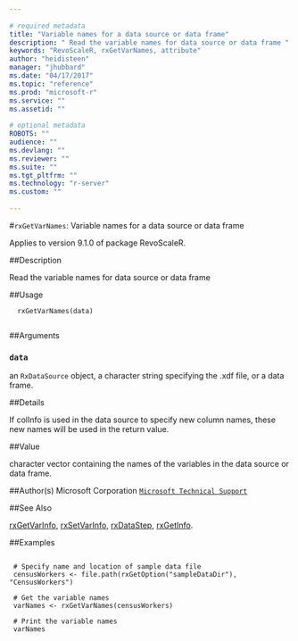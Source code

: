```yaml
--- 
 
# required metadata 
title: "Variable names for a data source or data frame" 
description: " Read the variable names for data source or data frame " 
keywords: "RevoScaleR, rxGetVarNames, attribute" 
author: "heidisteen" 
manager: "jhubbard" 
ms.date: "04/17/2017" 
ms.topic: "reference" 
ms.prod: "microsoft-r" 
ms.service: "" 
ms.assetid: "" 
 
# optional metadata 
ROBOTS: "" 
audience: "" 
ms.devlang: "" 
ms.reviewer: "" 
ms.suite: "" 
ms.tgt_pltfrm: "" 
ms.technology: "r-server" 
ms.custom: "" 
 
--- 
```

 
 
 #`rxGetVarNames`: Variable names for a data source or data frame

 Applies to version 9.1.0 of package RevoScaleR.
 
 ##Description
 
Read the variable names for data source or data frame
 
 
 ##Usage

```   
  rxGetVarNames(data)
 
```
 
 ##Arguments

   
    
 ### `data`
 an `RxDataSource` object, a character string specifying the .xdf file, or a data frame. 
  
 
 
 ##Details
 
If colInfo is used in the data source to specify new column names, these new
names will be used in the return value.
 
 
 ##Value
 
character vector containing the names of the variables in the data source or data frame.
 
 ##Author(s)
 Microsoft Corporation [`Microsoft Technical Support`](https://go.microsoft.com/fwlink/?LinkID=698556&clcid=0x409)
 
 
 ##See Also
 
[rxGetVarInfo](rxGetVarInfoXdf.md),
[rxSetVarInfo](rxSetVarInfoXdf.md),
[rxDataStep](rxDataStep.md),
[rxGetInfo](rxGetInfoXdf.md).
   
 ##Examples

 ```
   
  # Specify name and location of sample data file
  censusWorkers <- file.path(rxGetOption("sampleDataDir"), "CensusWorkers")
  
  # Get the variable names
  varNames <- rxGetVarNames(censusWorkers)
  
  # Print the variable names
  varNames
  
 
```
 
 
